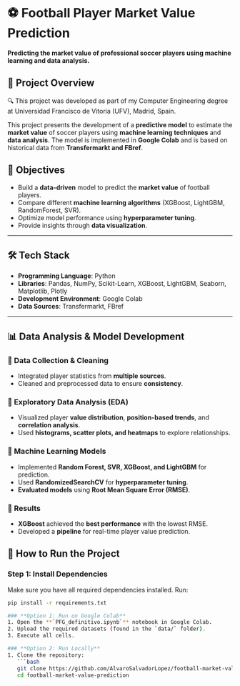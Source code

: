 # ⚽ Football Player Market Value Prediction
**Predicting the market value of professional soccer players using machine learning and data analysis.**

## 📌 Project Overview
🔍 This project was developed as part of my Computer Engineering degree at Universidad Francisco de Vitoria (UFV), Madrid, Spain.

This project presents the development of a **predictive model** to estimate the **market value** of soccer players using **machine learning techniques** and **data analysis**. The model is implemented in **Google Colab** and is based on historical data from **Transfermarkt and FBref**.

## 🎯 Objectives
- Build a **data-driven** model to predict the **market value** of football players.
- Compare different **machine learning algorithms** (XGBoost, LightGBM, RandomForest, SVR).
- Optimize model performance using **hyperparameter tuning**.
- Provide insights through **data visualization**.

---

## 🛠 Tech Stack
- **Programming Language**: Python
- **Libraries**: Pandas, NumPy, Scikit-Learn, XGBoost, LightGBM, Seaborn, Matplotlib, Plotly
- **Development Environment**: Google Colab
- **Data Sources**: Transfermarkt, FBref

---

## 📊 Data Analysis & Model Development
### 🔹 Data Collection & Cleaning
- Integrated player statistics from **multiple sources**.
- Cleaned and preprocessed data to ensure **consistency**.

### 🔹 Exploratory Data Analysis (EDA)
- Visualized player **value distribution**, **position-based trends**, and **correlation analysis**.
- Used **histograms, scatter plots, and heatmaps** to explore relationships.

### 🔹 Machine Learning Models
- Implemented **Random Forest, SVR, XGBoost, and LightGBM** for prediction.
- Used **RandomizedSearchCV** for **hyperparameter tuning**.
- **Evaluated models** using **Root Mean Square Error (RMSE)**.

### 🔹 Results
- **XGBoost** achieved the **best performance** with the lowest RMSE.
- Developed a **pipeline** for real-time player value prediction.

## 🚀 How to Run the Project
### **Step 1: Install Dependencies**
Make sure you have all required dependencies installed. Run:

```bash
pip install -r requirements.txt

### **Option 1: Run on Google Colab**
1. Open the **`PFG_definitivo.ipynb`** notebook in Google Colab.
2. Upload the required datasets (found in the `data/` folder).
3. Execute all cells.

### **Option 2: Run Locally**
1. Clone the repository:
   ```bash
   git clone https://github.com/AlvaroSalvadorLopez/football-market-value-prediction.git
   cd football-market-value-prediction

